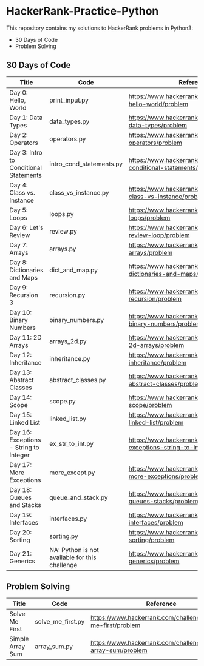 # HackerRank-Practice-Python

This repository contains my solutions to HackerRank problems in Python3:

* 30 Days of Code
* Problem Solving

## 30 Days of Code



Title        | Code      | Reference
------------ | --------- | ---------
Day 0: Hello, World | print_input.py | https://www.hackerrank.com/challenges/30-hello-world/problem
Day 1: Data Types | data_types.py |  https://www.hackerrank.com/challenges/30-data-types/problem
Day 2: Operators | operators.py |  https://www.hackerrank.com/challenges/30-operators/problem
Day 3: Intro to Conditional Statements | intro_cond_statements.py |  https://www.hackerrank.com/challenges/30-conditional-statements/problem
Day 4: Class vs. Instance | class_vs_instance.py |  https://www.hackerrank.com/challenges/30-class-vs-instance/problem
Day 5: Loops | loops.py |  https://www.hackerrank.com/challenges/30-loops/problem
Day 6: Let's Review | review.py |  https://www.hackerrank.com/challenges/30-review-loop/problem
Day 7: Arrays | arrays.py |  https://www.hackerrank.com/challenges/30-arrays/problem
Day 8: Dictionaries and Maps | dict_and_map.py |  https://www.hackerrank.com/challenges/30-dictionaries-and-maps/problem
Day 9: Recursion 3 | recursion.py |  https://www.hackerrank.com/challenges/30-recursion/problem
Day 10: Binary Numbers | binary_numbers.py |  https://www.hackerrank.com/challenges/30-binary-numbers/problem
Day 11: 2D Arrays | arrays_2d.py |  https://www.hackerrank.com/challenges/30-2d-arrays/problem
Day 12: Inheritance | inheritance.py |  https://www.hackerrank.com/challenges/30-inheritance/problem
Day 13: Abstract Classes | abstract_classes.py |  https://www.hackerrank.com/challenges/30-abstract-classes/problem
Day 14: Scope | scope.py |  https://www.hackerrank.com/challenges/30-scope/problem
Day 15: Linked List | linked_list.py |  https://www.hackerrank.com/challenges/30-linked-list/problem
Day 16: Exceptions - String to Integer | ex_str_to_int.py |  https://www.hackerrank.com/challenges/30-exceptions-string-to-integer/problem
Day 17: More Exceptions | more_except.py |  https://www.hackerrank.com/challenges/30-more-exceptions/problem
Day 18: Queues and Stacks | queue_and_stack.py |  https://www.hackerrank.com/challenges/30-queues-stacks/problem
Day 19: Interfaces | interfaces.py |  https://www.hackerrank.com/challenges/30-interfaces/problem
Day 20: Sorting | sorting.py |  https://www.hackerrank.com/challenges/30-sorting/problem
Day 21: Generics | NA: Python is not available for this challenge |  https://www.hackerrank.com/challenges/30-generics/problem


## Problem Solving

Title        | Code      | Reference
------------ | --------- | ---------
Solve Me First | solve_me_first.py |  https://www.hackerrank.com/challenges/solve-me-first/problem
Simple Array Sum| array_sum.py |  https://www.hackerrank.com/challenges/simple-array-sum/problem

